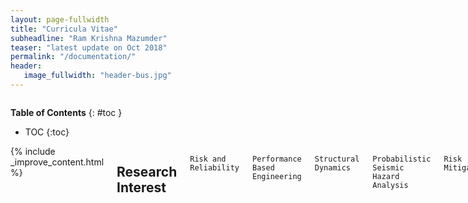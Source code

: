 ```yaml
---
layout: page-fullwidth
title: "Curricula Vitae"
subheadline: "Ram Krishna Mazumder"
teaser: "latest update on Oct 2018"
permalink: "/documentation/"
header:
   image_fullwidth: "header-bus.jpg"
---
```

<div class="row">
<div class="medium-4 medium-push-8 columns" markdown="1">
<div class="panel radius" markdown="1">
   
**Table of Contents**
{: #toc }
*  TOC
{:toc}
</div>
</div><!-- /.medium-4.columns -->

<div class="medium-8 medium-pull-4 columns" markdown="1">
{% include _improve_content.html %}

## Research Interest
   `Risk and Reliability`

   `Performance Based Engineering`

   `Structural Dynamics`

   `Probabilistic Seismic Hazard Analysis`

   `Risk Mitigation`

## Employment History
Aug 2017 - Now       |Graduate Teaching Assistant| Dept. of Civil Engineering, Case Western Reserve University, Cleveland, Ohio

Aug 2016 - Now       |Graduate Research Assistant| Dept. of Civil Engineering, Case Western Reserve University, Cleveland, Ohio

May 2015 - Now       |Assistant Professor| Institute of Earthquake Engineering Research, Chittagong University of Engineering and Technology, Bangladesh

May 2013 - May 2015  |Research Lecturer| Institute of Earthquake Engineering Research, Chittagong University of Engineering and Technology, Bangladesh

Oct 2010 - Dec 2011  |Research Engineer| Bangladesh University of Engineering and Technology, Bangladesh

June 2010 - Sep 2010 |Project Engineer| Trust Alliance Technology Limited, Dhaka, Bangladesh

July 2009 - May 2010 |Structural Engineer| Urban Disaster Risk Management, Asian Disaster Preparedness Center, Dhaka Office, Bangladesh

Aug 2008 - Jan 2009  |Research Assistant| Earthquake and Tsunami Preparedness Program, Asian Disaster Preparedness Center, Sylhet Office, Bangladesh

## Awards/Fellowships

2018  | the Roy Harley Prize for promising graduate in Civil Engineering at Case Western Reserve University | USA
2016  | Graduate Research Assistantship for Doctoral Study at Case Western Reserve University | USA
2015  | GFZ Grant for participate International Training Course on Seismic Hazard, Risk and Mitigation at GFZ Potsdam | Germany
2014  | Wilsdorf Foundation and the “Bureau de la Solidarité Internationale” grant at University of Geneva | Switzerland
2012  | Eurasian University Network for International Co-operation in Earthquake Fellowship | Italy
2011  | SAARC Disaster Management Center Fellowship | India

## Membership

E- Affiliate | Earthquake Engineering Research Institute (EERI) | 15337
Member     | American Society of Civil Engineers |10949854
Member     | International Association of Life Cycle Civil Engineering
Member     | Institute of Engineers Bangladesh (IEB) | M-27463
Member     | Bangladesh Society for Geotechnical Engineering (BSGE) | 2012-001
Life Fellow | Bangladesh Earthquake Society (BES) | 249

## Languages

`Bengali -native`  `English` `Hindi`  `Basic Italian`

## Skills

`OpenSees`  `FEAP`  `SAP2000`  `ArcGIS`  `Matlab` `MS Office` `Python`

## Extra Curricular

Listening to Music, | Exploring History & Culture,  | Traveling,  | Volunteer

## Journal Reviewer

* ASCE Journal of `Infrastructure System`
* ASCE Journal of `Water Resource Planning and Management`
* ASTM Journal of Testing and Evaluation
* Geotechnical Engineering Journal of the `SEAGS & AGSSEA`
